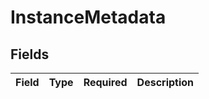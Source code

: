 # InstanceMetadata


## Fields

| Field       | Type        | Required    | Description |
| ----------- | ----------- | ----------- | ----------- |